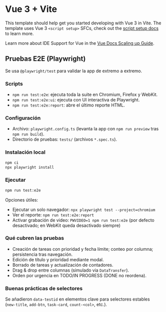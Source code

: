 # Vue 3 + Vite

This template should help get you started developing with Vue 3 in Vite. The template uses Vue 3 `<script setup>` SFCs, check out the [script setup docs](https://v3.vuejs.org/api/sfc-script-setup.html#sfc-script-setup) to learn more.

Learn more about IDE Support for Vue in the [Vue Docs Scaling up Guide](https://vuejs.org/guide/scaling-up/tooling.html#ide-support).

## Pruebas E2E (Playwright)

Se usa `@playwright/test` para validar la app de extremo a extremo.

### Scripts

- `npm run test:e2e`: ejecuta toda la suite en Chromium, Firefox y WebKit.
- `npm run test:e2e:ui`: ejecuta con UI interactiva de Playwright.
- `npm run test:e2e:report`: abre el último reporte HTML.

### Configuración

- Archivo: `playwright.config.ts` (levanta la app con `npm run preview` tras `npm run build`).
- Directorio de pruebas: `tests/` (archivos `*.spec.ts`).

### Instalación local

```bash
npm ci
npx playwright install
```

### Ejecutar

```bash
npm run test:e2e
```

Opciones útiles:

- Ejecutar un solo navegador: `npx playwright test --project=chromium`
- Ver el reporte: `npm run test:e2e:report`
- Activar grabación de video: `PWVIDEO=1 npm run test:e2e` (por defecto desactivado; en WebKit queda desactivado siempre)

### Qué cubren las pruebas

- Creación de tareas con prioridad y fecha límite; conteo por columna; persistencia tras navegación.
- Edición de título y prioridad mediante modal.
- Borrado de tareas y actualización de contadores.
- Drag & drop entre columnas (simulado via `DataTransfer`).
- Orden por urgencia en TODO/IN PROGRESS (DONE no reordena).

### Buenas prácticas de selectores

Se añadieron `data-testid` en elementos clave para selectores estables (`new-title`, `add-btn`, `task-card`, `count-<col>`, etc.).
